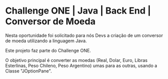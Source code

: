 # Challenge ONE | Java | Back End | Conversor de Moeda
Nesta oportunidade foi solicitado para nós Devs a criação de um conversor de moeda utilizando a linguagem Java. <br>

Este projeto faz parte do Challenge ONE. <br>

O objetivo principal é converter as moedas (Real, Dolar, Euro, Libras Esterlinas, Peso Chileno, Peso Argentino) umas para as outras, usando a Classe "JOptionPane". <br>

